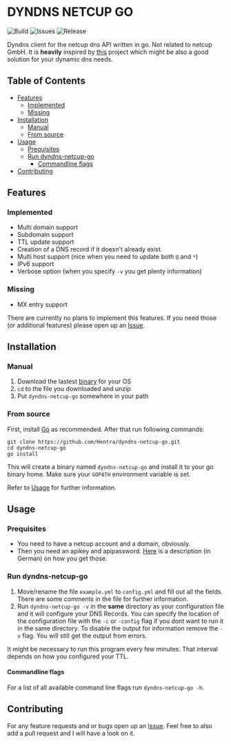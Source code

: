 # DYNDNS NETCUP GO
![Build](https://github.com/Hentra/dyndns-netcup-go/workflows/Build/badge.svg?branch=master)
![Issues](https://img.shields.io/github/issues/Hentra/dyndns-netcup-go)
![Release](https://img.shields.io/github/release/Hentra/dyndns-netcup-go?include_prereleases)

Dyndns client for the netcup dns API written in go. Not
related to netcup GmbH. It is **heavily** inspired by 
[this](https://github.com/stecklars/dynamic-dns-netcup-api) 
project which might be also a good solution for your 
dynamic dns needs. 

## Table of Contents
<!-- vim-markdown-toc GFM -->

* [Features](#features)
  * [Implemented](#implemented)
  * [Missing](#missing)
* [Installation](#installation)
  * [Manual](#manual)
  * [From source](#from-source)
* [Usage](#usage)
  * [Prequisites](#prequisites)
  * [Run dyndns-netcup-go](#run-dyndns-netcup-go)
    * [Commandline flags](#commandline-flags)
* [Contributing](#contributing)

<!-- vim-markdown-toc -->

## Features

### Implemented
* Multi domain support
* Subdomain support
* TTL update support
* Creation of a DNS record if it doesn't already exist.
* Multi host support (nice when you need to update both `@` and `*`) 
* IPv6 support
* Verbose option (when you specify `-v` you get plenty information)

### Missing

* MX entry support

There are currently no plans to implement this features. If you need those (or additional features) please
open up an [Issue](https://github.com/Hentra/dyndns-netcup-go/issues).

## Installation 

### Manual
 1. Download the lastest [binary](https://github.com/Hentra/dyndns-netcup-go/releases) for your OS
 2. `cd` to the file you downloaded and unzip
 3. Put `dyndns-netcup-go` somewhere in your path

### From source 
First, install [Go](https://golang.org/doc/install) as
recommended.  After that run following commands:

    git clone https://github.com/Hentra/dyndns-netcup-go.git 
    cd dyndns-netcup-go
    go install

This will create a binary named `dyndns-netcup-go` and install it to your go
binary home. Make sure your `GOPATH` environment variable is set. 

Refer to [Usage](#usage) for further information.

## Usage

### Prequisites

* You need to have a netcup account and a domain, obviously.
* Then you need an apikey and apipassword.
  [Here](https://www.netcup-wiki.de/wiki/CCP_API#Authentifizierung) is a
description (in German) on how you get those.

### Run dyndns-netcup-go
1. Move/rename the file `example.yml` to `config.yml` and fill out all the
fields. There are some comments in the file for further information. 
2. Run `dyndns-netcup-go -v` in the **same** directory as your configuration file and it will
configure your DNS Records. You can specify the location of the
configuration file with the `-c` or `-config` flag if you dont want to run
it in the same directory. To disable the output for information remove the `-v` flag. You will
still get the output from errors.

It might be necessary to run this program every few minutes. That interval
depends on how you configured your TTL.

#### Commandline flags
For a list of all available command line flags run `dyndns-netcup-go -h`.

## Contributing 
For any feature requests and or bugs open up an
[Issue](https://github.com/Hentra/dyndns-netcup-go/issues).  Feel free to also
add a pull request and I will have a look on it.

